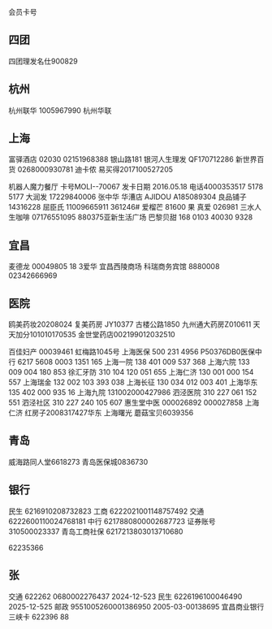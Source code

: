 会员卡号
## 四团
四团理发名仕900829
## 杭州
杭州联华 1005967990 杭州华联
## 上海
富驿酒店 02030 02151968388 银山路181
银河人生理发 QF170712286
新世界百货 0268000930781
迪卡侬
易买得2017100527205


机器人魔力餐厅 卡号MOLI--70067 发卡日期  2016.05.18 电话4000353517 5178  5177
大润发 17229840006 张中华 华漕店
AJIDOU A185089304
良品铺子 14316228
屈臣氏 11009665911 361246#
爱榴芒 81600
果 真爱 026981
三水人生咖啡  07176551095 880375亚新生活广场
巴黎贝甜 168 0103 40030 9328
## 宜昌
麦德龙 00049805 18 3爱华 宜昌西陵商场
科瑞商务宾馆 8880008 02342666969

## 医院
鸥美药妆20208024
复美药房 JY10377 古楼公路1850
九州通大药房Z010611
天天加分101010170535
金世堂药店002199012032510

百佳妇产 00039461 虹梅路1045号
上海医保 500 231 4956  P50376DB0医保中行 6217 5608 0003 1351 165 上海一院 138 401 009 537 368
上海六院 133 009 004 180 853
徐汇牙防 310 104 120 051 655
上海仁济 130 001 000 154 557
上海瑞金 132 002 103 393 038
上海长征 130 034 012 003 401
上海华东 135 402 000 935 16 
上海九院 131002000427986
泗泾医院 310 227 061 152 551
泗泾社区 310 227 240 105 607
惠生堂中医  000026892 000027858
上海仁济
红房子2008317427华东
上海曙光
蘑菇宝贝6039356

## 青岛
威海路同人堂6618273
青岛医保城0836730

## 银行
民生 6216910208732823
工商 6222021001148757492
交通 6222600110024768181
中行 6217880800002687723
证券账号 310500023337
青岛工商社保
6217213803013710680

62235366

## 张
交通 622262 0680002276437         2024-12-523
民生 6226196100046490         2025-12-525
邮政 9551005260001386950         2005-03-00138695
宜昌商业银行 三峡卡
         622396 88
